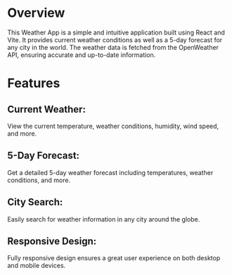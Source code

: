 <h1>
  Overview
</h1> 
<p>This Weather App is a simple and intuitive application built using React and Vite. It provides current weather conditions as well as a 5-day forecast for any city in the world. The weather data is fetched from the OpenWeather API, ensuring accurate and up-to-date information.</p>

<h1>
  Features
</h1> 
<h2>
Current Weather:  
</h2>
 View the current temperature, weather conditions, humidity, wind speed, and more.
 <h2>
5-Day Forecast:   
</h2>
 Get a detailed 5-day weather forecast including temperatures, weather conditions, and more.
<h2>
City Search:  
</h2>
 Easily search for weather information in any city around the globe.
<h2>
Responsive Design:  
</h2>
 Fully responsive design ensures a great user experience on both desktop and mobile devices.






